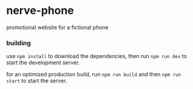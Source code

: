 # nerve-phone
promotional website for a fictional phone

### building
use `npm install` to download the dependencies, then run `npm run dev` to start the development server.

for an optimized production build, run `npm run build` and then `npm run start` to start the server.
